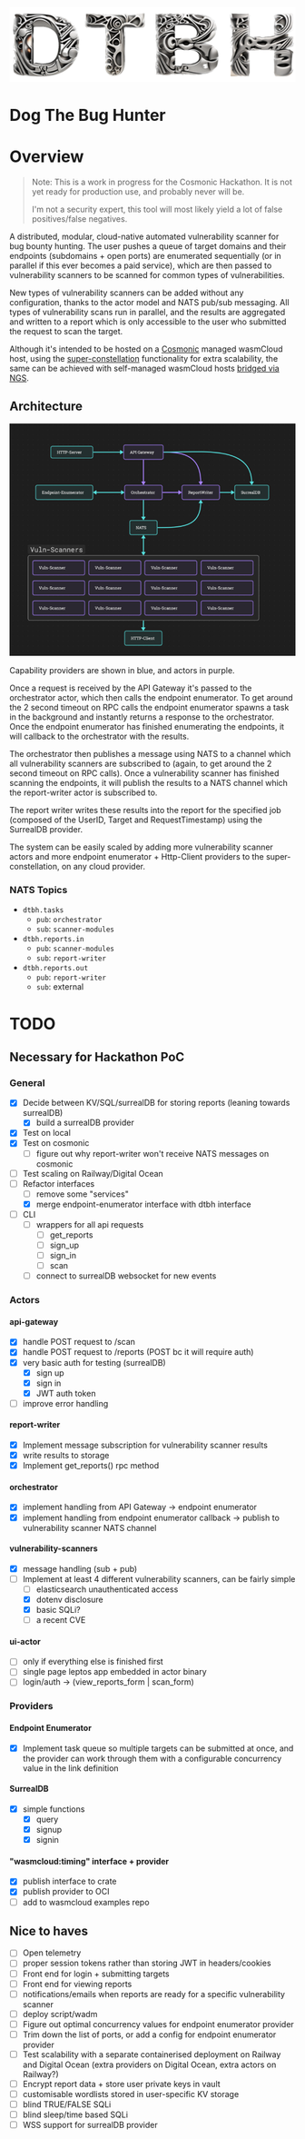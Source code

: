 ![img_1.png](img_1.png)
# Dog The Bug Hunter
# Overview
> Note: This is a work in progress for the Cosmonic Hackathon. It is not yet ready for production use, and probably never will be.
> 
> I'm not a security expert, this tool will most likely yield a lot of false positives/false negatives.

A distributed, modular, cloud-native automated vulnerability scanner for bug bounty hunting. The user pushes a queue of
target domains and their endpoints (subdomains + open ports) are enumerated sequentially (or in parallel if this ever 
becomes a paid service), which are then passed to vulnerability scanners to be scanned for common types of vulnerabilities. 

New types of vulnerability scanners can be added without any configuration, thanks to the actor model and 
NATS pub/sub messaging. All types of vulnerability scans run in parallel, and the results are aggregated and written to a
report which is only accessible to the user who submitted the request to scan the target.

Although it's intended to be hosted on a [Cosmonic](https://cosmonic.com/) managed wasmCloud host, 
using the [super-constellation](https://cosmonic.com/docs/user_guide/superconstellations) functionality for
extra scalability, the same can be achieved with self-managed wasmCloud hosts 
[bridged via NGS](https://wasmcloud.com/docs/reference/lattice/ngs/). 

## Architecture
![img.png](img.png)

Capability providers are shown in blue, and actors in purple. 

Once a request is received by the API Gateway it's passed to the orchestrator actor, which then calls the endpoint 
enumerator. To get around the 2 second timeout on RPC calls the endpoint enumerator spawns a task in the background and 
instantly returns a response to the orchestrator. Once the endpoint enumerator has finished enumerating the endpoints, it
will callback to the orchestrator with the results. 

The orchestrator then publishes a message using NATS to a channel which all vulnerability scanners are subscribed to
(again, to get around the 2 second timeout on RPC calls). Once a vulnerability scanner has finished scanning the
endpoints, it will publish the results to a NATS channel which the report-writer actor is subscribed to. 

The report writer writes these results into the report for the specified job (composed of the UserID, Target and 
RequestTimestamp) using the SurrealDB provider.

The system can be easily scaled by adding more vulnerability scanner actors and more endpoint enumerator + Http-Client 
providers to the super-constellation, on any cloud provider.  

### NATS Topics
- `dtbh.tasks`
    - `pub`: `orchestrator`
    - `sub`: `scanner-modules`
- `dtbh.reports.in`
    - `pub`: `scanner-modules`
    - `sub`: `report-writer`
- `dtbh.reports.out`
    - `pub`: `report-writer`
    - `sub`: external

# TODO
## Necessary for Hackathon PoC
### General
- [x] Decide between KV/SQL/surrealDB for storing reports (leaning towards surrealDB)
  - [x] build a surrealDB provider
- [x] Test on local
- [x] Test on cosmonic
  - [ ] figure out why report-writer won't receive NATS messages on cosmonic 
- [ ] Test scaling on Railway/Digital Ocean
- [ ] Refactor interfaces
  - [ ] remove some "services"
  - [x] merge endpoint-enumerator interface with dtbh interface
- [ ] CLI
  - [ ] wrappers for all api requests
    - [ ] get_reports
    - [ ] sign_up
    - [ ] sign_in
    - [ ] scan
  - [ ] connect to surrealDB websocket for new events

### Actors
#### api-gateway
- [x] handle POST request to /scan
- [x] handle POST request to /reports (POST bc it will require auth)
- [x] very basic auth for testing (surrealDB)
  - [x] sign up
  - [x] sign in
  - [x] JWT auth token
- [ ] improve error handling
#### report-writer
- [x] Implement message subscription for vulnerability scanner results 
- [x] write results to storage
- [x] Implement get_reports() rpc method
#### orchestrator
- [x] implement handling from API Gateway -> endpoint enumerator
- [x] implement handling from endpoint enumerator callback -> publish to vulnerability scanner NATS channel
#### vulnerability-scanners
- [x] message handling (sub + pub)
- [ ] Implement at least 4 different vulnerability scanners, can be fairly simple
  - [ ] elasticsearch unauthenticated access 
  - [x] dotenv disclosure
  - [x] basic SQLi?
  - [ ] a recent CVE
#### ui-actor
- [ ] only if everything else is finished first
- [ ] single page leptos app embedded in actor binary
- [ ] login/auth -> (view_reports_form | scan_form)

### Providers
#### Endpoint Enumerator
- [x] Implement task queue so multiple targets can be submitted at once, and the provider can work through them with a 
      configurable concurrency value in the link definition
#### SurrealDB
- [x] simple functions
  - [x] query
  - [x] signup
  - [x] signin
#### "wasmcloud:timing" interface + provider
- [x] publish interface to crate
- [x] publish provider to OCI
- [ ] add to wasmcloud examples repo

## Nice to haves
- [ ] Open telemetry
- [ ] proper session tokens rather than storing JWT in headers/cookies
- [ ] Front end for login + submitting targets
- [ ] Front end for viewing reports 
- [ ] notifications/emails when reports are ready for a specific vulnerability scanner
- [ ] deploy script/wadm
- [ ] Figure out optimal concurrency values for endpoint enumerator provider
- [ ] Trim down the list of ports, or add a config for endpoint enumerator provider
- [ ] Test scalability with a separate containerised deployment on Railway and Digital Ocean 
      (extra providers on Digital Ocean, extra actors on Railway?)
- [ ] Encrypt report data + store user private keys in vault
- [ ] customisable wordlists stored in user-specific KV storage
- [ ] blind TRUE/FALSE SQLi
- [ ] blind sleep/time based SQLi
- [ ] WSS support for surrealDB provider